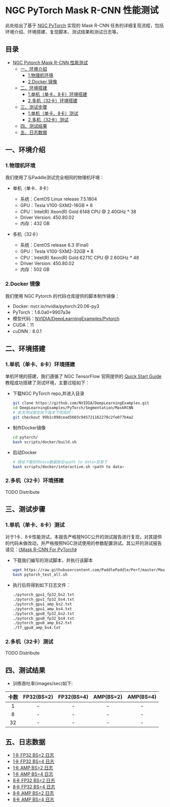 # NGC PyTorch Mask R-CNN 性能测试

此处给出了基于 [NGC PyTorch](https://github.com/NVIDIA/DeepLearningExamples/tree/master/PyTorch/Segmentation/MaskRCNN) 实现的 Mask R-CNN 任务的详细复现流程，包括环境介绍、环境搭建、复现脚本、测试结果和测试日志等。

<!-- omit in toc -->
## 目录
- [NGC Pytorch Mask R-CNN 性能测试](#ngc-pytorch-mask-r-cnn-性能测试)
  - [一、环境介绍](#一环境介绍)
    - [1.物理机环境](#1物理机环境)
    - [2.Docker 镜像](#2docker-镜像)
  - [二、环境搭建](#二环境搭建)
    - [1.单机（单卡、8卡）环境搭建](#1单机单卡8卡环境搭建)
    - [2.多机（32卡）环境搭建](#2多机32卡环境搭建)
  - [三、测试步骤](#三测试步骤)
    - [1.单机（单卡、8卡）测试](#1单机单卡8卡测试)
    - [2.多机（32卡）测试](#2多机32卡测试)
  - [四、测试结果](#四测试结果)
  - [五、日志数据](#五日志数据)

## 一、环境介绍

### 1.物理机环境

我们使用了与Paddle测试完全相同的物理机环境：

- 单机（单卡、8卡）
  - 系统：CentOS Linux release 7.5.1804
  - GPU：Tesla V100-SXM2-16GB * 8
  - CPU：Intel(R) Xeon(R) Gold 6148 CPU @ 2.40GHz * 38
  - Driver Version: 450.80.02
  - 内存：432 GB

- 多机（32卡）
  - 系统：CentOS release 6.3 (Final)
  - GPU：Tesla V100-SXM2-32GB * 8
  - CPU：Intel(R) Xeon(R) Gold 6271C CPU @ 2.60GHz * 48
  - Driver Version: 450.80.02
  - 内存：502 GB

### 2.Docker 镜像

我们使用 NGC Pytorch 的代码仓库提供的脚本制作镜像：

- Docker: nvcr.io/nvidia/pytorch:20.06-py3
- PyTorch：1.6.0a0+9907a3e
- 模型代码：[NVIDIA/DeepLearningExamples/Pytorch](https://github.com/NVIDIA/DeepLearningExamples/tree/master/PyTorch/Segmentation/MaskRCNN)
- CUDA：11
- cuDNN：8.0.1

## 二、环境搭建

### 1.单机（单卡、8卡）环境搭建

单机环境的搭建，我们遵循了 NGC TensorFlow 官网提供的 [Quick Start Guide](https://github.com/NVIDIA/DeepLearningExamples/tree/master/PyTorch/Segmentation/MaskRCNN#quick-start-guide) 教程成功搭建了测试环境，主要过程如下：

- 下载NGC PyTorch repo,并进入目录

   ```bash
   git clone https://github.com/NVIDIA/DeepLearningExamples.git
   cd DeepLearningExamples/PyTorch/Segmentation/MaskRCNN
   # 本次测试是在如下版本下完成的：
   git checkout 99b1c898cead5603c945721162270c2fe077b4a2
   ```

- 制作Docker镜像

   ```bash
   cd pytorch/
   bash scripts/docker/build.sh
   ```

- 启动Docker

   ```bash
   # 假设下载好的coco数据放在<path to data>目录下
   bash scripts/docker/interactive.sh <path to data>
   ```
   
### 2.多机（32卡）环境搭建

TODO Distribute

## 三、测试步骤

### 1.单机（单卡、8卡）测试

对于1卡、8卡性能测试，本报告严格按NGC公开的测试报告进行复现，对其提供的代码未做改动，并严格按照NGC测试使用的参数配置测试。其公开的测试报告请见：[《Mask R-CNN For PyTorch》](https://github.com/NVIDIA/DeepLearningExamples/tree/master/TensorFlow2/Segmentation/MaskRCNN)

- 下载我们编写的测试脚本，并执行该脚本

   ```bash
   wget https://raw.githubusercontent.com/PaddlePaddle/Perf/master/MaskRCNN/OtherReports/PyTorch/scripts/pytorch_test_all.sh
   bash pytorch_test_all.sh
   ```

- 执行后将得到如下日志文件：

   ```bash
   ./pytorch_gpu1_fp32_bs2.txt
   ./pytorch_gpu1_fp32_bs4.txt
   ./pytorch_gpu1_amp_bs2.txt
   ./pytorch_gpu1_amp_bs4.txt
   ./pytorch_gpu8_fp32_bs2.txt
   ./pytorch_gpu8_fp32_bs4.txt
   ./pytorch_gpu8_amp_bs2.txt
   ./tf_gpu8_amp_bs4.txt
   ```

### 2.多机（32卡）测试

TODO Distribute

## 四、测试结果

- 训练吞吐率(images/sec)如下:

|卡数 | FP32(BS=2) | FP32(BS=4) | AMP(BS=2) | AMP(BS=4)|
|:-----:|:-----:|:-----:|:-----:|:-----:|
|1 | - | - | - | - |
|8 | - | - | - | - |
|32 | - | - | - | - |

## 五、日志数据
- [1卡 FP32 BS=2 日志](./logs/pytorch_gpu1_fp32_bs2.txt)
- [1卡 FP32 BS=4 日志](./logs/pytorch_gpu1_fp32_bs4.txt)
- [1卡 AMP BS=2 日志](./logs/pytorch_gpu1_amp_bs2.txt)
- [1卡 AMP BS=4 日志](./logs/pytorch_gpu1_amp_bs4.txt)
- [8卡 FP32 BS=2 日志](./logs/pytorch_gpu8_fp32_bs2.txt)
- [8卡 FP32 BS=4 日志](./logs/pytorch_gpu8_fp32_bs4.txt)
- [8卡 AMP BS=2 日志](./logs/pytorch_gpu8_amp_bs2.txt)
- [8卡 AMP BS=4 日志](./logs/pytorch_gpu8_amp_bs4.txt)
